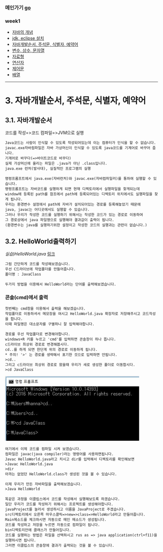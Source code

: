 ### 메인가기 [go](https://github.com/hannazclass/JavaBasic/blob/master/README.md)
### week1
* [자바의 개념](https://github.com/hannazclass/JavaBasic/blob/master/week1/week1_1.md)
* [jdk, eclipse 설치](https://github.com/hannazclass/JavaBasic/blob/master/week1/week1_2.md)
* [자바개발순서, 주석문, 식별자, 예약어](https://github.com/hannazclass/JavaBasic/blob/master/week1/week1_3.md)
* [변수, 상수, 문자열](https://github.com/hannazclass/JavaBasic/blob/master/week1/week1_4.md)
* [자료형](https://github.com/hannazclass/JavaBasic/blob/master/week1/week1_5.md)
* [연산자](https://github.com/hannazclass/JavaBasic/blob/master/week1/week1_6.md)
* [제어문](https://github.com/hannazclass/JavaBasic/blob/master/week1/week1_7.md)
* [배열](https://github.com/hannazclass/JavaBasic/blob/master/week1/week1_8.md)

****
# 3. 자바개발순서, 주석문, 식별자, 예약어

## 3.1. 자바개발순서
코드를 작성=>코드 컴파일=>JVM으로 실행

```
Java코드는 사람이 인식할 수 있도록 작성되어있는데 이는 컴퓨터가 인식을 할 수 없습니다.
javac.exe자바컴파일은 자바 가상머신이 인식할 수 있도록 java코드를 기계어로 바꾸어 줍니다.
기계어로 바꾸다(=>바이트코드로 바꾸다)
실제 가상머신에 올리는 파일은 .java가 아닌 .class입니다.
java.exe 런처(발사대), 실질적인 프로그램의 실행

명령프롬프트에서 java.exe(자바런처)와 javac.exe(자바컴파일러)를 통하여 실행할 수 있습니다. 
명령프롬프트는 자바코드를 실행하게 되면 현재 디렉토리에서 실행파일을 찾게되는데 
window에 등록된 path를 참조에서 path에 등록되어있는 디렉토리 위치에서도 실행파일을 찾게 됩니다.
우리는 환경변수 설정에서 path에 자바가 설치되어있는 경로를 등록해놓았기 때문에 
java, javac는 어디곳에서도 실행할 수 있습니다.
그러나 우리가 작성한 코드를 실행하기 위해서는 작성한 코드가 있는 경로로 이동하여 
그 경로상에서 java 파일명으로 실행해야 결과값이 출력이 됩니다.
(환경변수는 java를 실행하기위한 설정이고 작성한 코드의 실행과는 관련이 없습니다.)
```

## 3.2. HelloWorld출력하기
*실습)HelloWorld.java* [링크](https://github.com/hannazclass/JavaBasic/blob/master/week1/HelloWorld.java)
```
그럼 간단하게 코드를 작성해보겠습니다.
우선 C드라이브에 작업폴더를 만들어줍니다.
폴더명 : JavaClass

두가지 방법을 이용해서 HelloWorld라는 단어를 출력해보겠습니다.
```
### 콘솔(cmd)에서 출력
```
첫번째는 cmd창을 이용해서 출력을 해보겠습니다.
작업폴더로 이동하셔서 메모장을 여시고 HelloWorld.java 확장자로 저장해주시고 코드작성을 합니다.
이때 파일명은 대소문자를 구별하니 잘 입력해야합니다.

경로를 우선 작업폴더로 변경해야합니다. 
windows+R 키를 누르고 'cmd'를 입력하면 콘솔창이 하나 뜹니다.
c드라이브 최상위 경로로 변경해봅시다.
cd..를 하게 되면 한단계 위의 경로로 이동하게 됩니다.
* 주의! '>' 는 경로를 생략해서 표기한 것으로 입력하면 안됩니다.
>cd..
그리고 c드라이브 최상위 경로로 왔을때 우리가 새로 생성한 폴더로 이동합시다.
>cd JavaClass
```
<img src="/images/3_1.JPG" width="" height=""></img>
```
여기에서 이제 코드를 컴파일 시켜 보겠습니다.
컴파일은 javac(java compiler)라는 명령어를 사용하면됩니다.
Javac HelloWorld.java라고 치시고 dir를 입력해서 디렉토리를 확인해보면 
>Javac HelloWorld.java
>dir
아까는 없었던 HelloWorld.class가 생성된 것을 볼 수 있습니다.

이제 우리가 만든 자바파일을 출력해보겠습니다. 
>Java HelloWorld

똑같은 과정을 이클립스에서 코드를 작성해서 실행해보도록 하겠습니다.
일단 우리가 코드를 작성하기 위해서는 프로젝트를 생성해야합니다.
javaProject를 눌러서 생성하시고 이름을 JavaProject로 주겠습니다.
src디렉토리에서 오른쪽 마우스클릭=>new=>class=>HelloWorld라고 만들어줍니다.
Main메소드를 체크하시면 자동으로 메인 메소드가 생성됩니다.
코드를 작성하고 저장을 누르면 자동으로 컴파일이 됩니다.
bin디렉토리안에 클래스가 만들어집니다.
코드를 실행하는 방법은 파일을 선택하시고 rus as => java application(ctrl+f11)을 실행하시면 됩니다.
그러면 이클립스의 콘솔창에 결과가 출력되는 것을 볼 수 있습니다.
```
